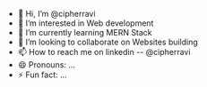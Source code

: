 - 👋 Hi, I’m @cipherravi
- 👀 I’m interested in Web development
- 🌱 I’m currently learning MERN Stack
- 💞️ I’m looking to collaborate on Websites building
- 📫 How to reach me on linkedin -- @cipherravi
- 😄 Pronouns: ...
- ⚡ Fun fact: ...

<!---
cipherravi/cipherravi is a ✨ special ✨ repository because its `README.md` (this file) appears on your GitHub profile.
You can click the Preview link to take a look at your changes.
--->
